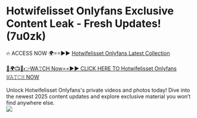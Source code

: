 # Hotwifelisset Onlyfans Exclusive Content Leak - Fresh Updates! (7u0zk)

🔥 ACCESS NOW 🌍==►► <a href="https://tinyurl.com/kvy9nzfs" rel="nofollow">Hotwifelisset Onlyfans Latest Collection</a>
<br><br>
[🔴🌍📺📱👉WA𝚃CH Now==►► CLICK HERE TO Hotwifelisset Onlyfans 𝚆𝙰𝚃𝙲𝙷 NOW](https://tinyurl.com/kvy9nzfs)
<br><br>
Unlock Hotwifelisset Onlyfans's private videos and photos today! Dive into the newest 2025 content updates and explore exclusive material you won’t find anywhere else.
<br>
<a href="https://tinyurl.com/kvy9nzfs" rel="nofollow" data-target="animated-image.originalLink"><img src="https://camo.githubusercontent.com/8a4f000d20f83aca3bf7ec5f350d767afa0574a8a352519fd8cfa583a6f93a33/68747470733a2f2f692e696d6775722e636f6d2f644a486b345a712e676966" data-canonical-src="https://i.imgur.com/dJHk4Zq.gif" style="max-width: 100%; display: inline-block;" data-target="animated-image.originalImage"></a>
<br>
